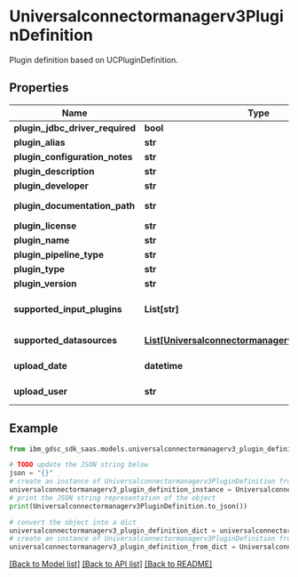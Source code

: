# Universalconnectormanagerv3PluginDefinition

Plugin definition based on UCPluginDefinition.

## Properties

Name | Type | Description | Notes
------------ | ------------- | ------------- | -------------
**plugin_jdbc_driver_required** | **bool** |  | [optional] 
**plugin_alias** | **str** | mongoDB. | [optional] 
**plugin_configuration_notes** | **str** | Config noted. | [optional] 
**plugin_description** | **str** | Description. | [optional] 
**plugin_developer** | **str** | Developer. | [optional] 
**plugin_documentation_path** | **str** | Documentation path. | [optional] 
**plugin_license** | **str** | License. | [optional] 
**plugin_name** | **str** | Name. | [optional] 
**plugin_pipeline_type** | **str** | Pipeline type. | [optional] 
**plugin_type** | **str** | Filter/input. | [optional] 
**plugin_version** | **str** | Plugin version. | [optional] 
**supported_input_plugins** | **List[str]** | Collection of supported input plugins. | [optional] 
**supported_datasources** | [**List[Universalconnectormanagerv3DatasourceType]**](Universalconnectormanagerv3DatasourceType.md) | Collection of DatasourceType. | [optional] 
**upload_date** | **datetime** | Datetime of plugin upload. | [optional] 
**upload_user** | **str** | Plugin user upload. | [optional] 

## Example

```python
from ibm_gdsc_sdk_saas.models.universalconnectormanagerv3_plugin_definition import Universalconnectormanagerv3PluginDefinition

# TODO update the JSON string below
json = "{}"
# create an instance of Universalconnectormanagerv3PluginDefinition from a JSON string
universalconnectormanagerv3_plugin_definition_instance = Universalconnectormanagerv3PluginDefinition.from_json(json)
# print the JSON string representation of the object
print(Universalconnectormanagerv3PluginDefinition.to_json())

# convert the object into a dict
universalconnectormanagerv3_plugin_definition_dict = universalconnectormanagerv3_plugin_definition_instance.to_dict()
# create an instance of Universalconnectormanagerv3PluginDefinition from a dict
universalconnectormanagerv3_plugin_definition_from_dict = Universalconnectormanagerv3PluginDefinition.from_dict(universalconnectormanagerv3_plugin_definition_dict)
```
[[Back to Model list]](../README.md#documentation-for-models) [[Back to API list]](../README.md#documentation-for-api-endpoints) [[Back to README]](../README.md)



